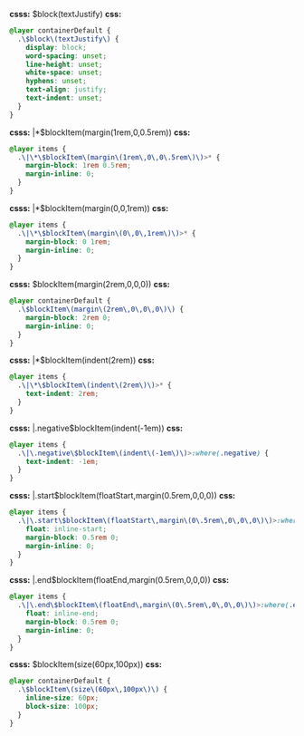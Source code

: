 **csss:** $block(textJustify)
**css:**
```css
@layer containerDefault {
  .\$block\(textJustify\) {
    display: block;
    word-spacing: unset;
    line-height: unset;
    white-space: unset;
    hyphens: unset;
    text-align: justify;
    text-indent: unset;
  }
}
```

**csss:** |*$blockItem(margin(1rem,0,0.5rem))
**css:**
```css
@layer items {
  .\|\*\$blockItem\(margin\(1rem\,0\,0\.5rem\)\)>* {
    margin-block: 1rem 0.5rem;
    margin-inline: 0;
  }
}
```

**csss:** |*$blockItem(margin(0,0,1rem))
**css:**
```css
@layer items {
  .\|\*\$blockItem\(margin\(0\,0\,1rem\)\)>* {
    margin-block: 0 1rem;
    margin-inline: 0;
  }
}
```

**csss:** $blockItem(margin(2rem,0,0,0))
**css:**
```css
@layer containerDefault {
  .\$blockItem\(margin\(2rem\,0\,0\,0\)\) {
    margin-block: 2rem 0;
    margin-inline: 0;
  }
}
```

**csss:** |*$blockItem(indent(2rem))
**css:**
```css
@layer items {
  .\|\*\$blockItem\(indent\(2rem\)\)>* {
    text-indent: 2rem;
  }
}
```

**csss:** |.negative$blockItem(indent(-1em))
**css:**
```css
@layer items {
  .\|\.negative\$blockItem\(indent\(-1em\)\)>:where(.negative) {
    text-indent: -1em;
  }
}
```

**csss:** |.start$blockItem(floatStart,margin(0.5rem,0,0,0))
**css:**
```css
@layer items {
  .\|\.start\$blockItem\(floatStart\,margin\(0\.5rem\,0\,0\,0\)\)>:where(.start) {
    float: inline-start;
    margin-block: 0.5rem 0;
    margin-inline: 0;
  }
}
```

**csss:** |.end$blockItem(floatEnd,margin(0.5rem,0,0,0))
**css:**
```css
@layer items {
  .\|\.end\$blockItem\(floatEnd\,margin\(0\.5rem\,0\,0\,0\)\)>:where(.end) {
    float: inline-end;
    margin-block: 0.5rem 0;
    margin-inline: 0;
  }
}
```

**csss:** $blockItem(size(60px,100px))
**css:**
```css
@layer containerDefault {
  .\$blockItem\(size\(60px\,100px\)\) {
    inline-size: 60px;
    block-size: 100px;
  }
}
```